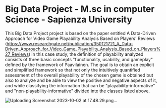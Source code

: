 # Big Data Project - M.sc in computer Science - Sapienza University

This Big Data Project project is based on the paper entitled A Data-Driven Approach for Video Game Playability Analysis Based on Players' Reviews (https://www.researchgate.net/publication/350121721_A_Data-Driven_Approach_for_Video_Game_Playability_Analysis_Based_on_Players%27_Reviews) in this case study, the definition of playability analyzed consists of three basic concepts "functionality, usability, and gameplay" defined by the framework of Paavilainen.
The goal is to obtain an explicit and simplified framework so that not only the intuitively quantified assessment of the overall playability of the chosen game is obtained but also to analyze and be able to view the positive and negative aspects of it, and while classifying the information that can be "playability-informative" and "non-playability-informative" divided into the classes listed above.

![Uploading Screenshot 2023-10-02 at 17.48.29.png…]()
